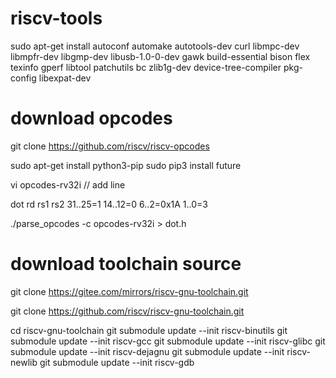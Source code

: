 # riscv-tools

sudo apt-get install autoconf automake autotools-dev curl libmpc-dev libmpfr-dev libgmp-dev libusb-1.0-0-dev gawk build-essential bison flex texinfo gperf libtool patchutils bc zlib1g-dev device-tree-compiler pkg-config libexpat-dev


# download opcodes
git clone https://github.com/riscv/riscv-opcodes

sudo apt-get install python3-pip
sudo pip3 install future


vi opcodes-rv32i
// add line

dot     rd rs1 rs2 31..25=1  14..12=0 6..2=0x1A 1..0=3

./parse_opcodes -c opcodes-rv32i  > dot.h

# download toolchain source
git clone https://gitee.com/mirrors/riscv-gnu-toolchain.git

git clone https://github.com/riscv/riscv-gnu-toolchain.git

cd riscv-gnu-toolchain
git submodule update --init riscv-binutils
git submodule update --init riscv-gcc
git submodule update --init riscv-glibc
git submodule update --init riscv-dejagnu
git submodule update --init riscv-newlib
git submodule update --init riscv-gdb

